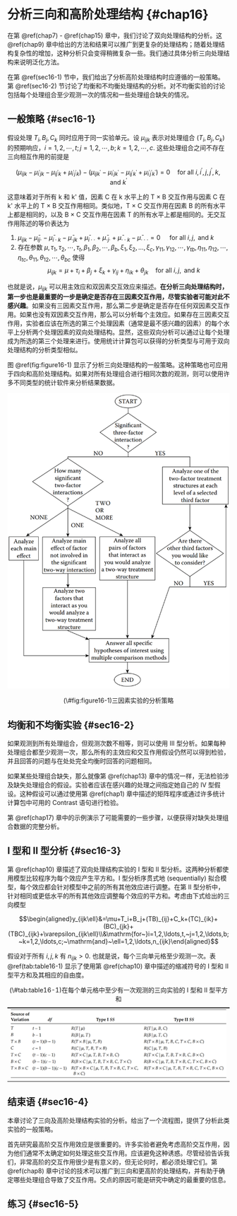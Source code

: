 
# 分析三向和高阶处理结构 {#chap16}

在第 \@ref(chap7) - \@ref(chap15) 章中，我们讨论了双向处理结构的分析。这 \@ref(chap9) 章中给出的方法和结果可以推广到更复杂的处理结构；随着处理结构复杂性的增加，这种分析只会变得稍微复杂一些。我们通过具体分析三向处理结构来说明泛化方法。

在第 \@ref(sec16-1) 节中，我们给出了分析高阶处理结构时应遵循的一般策略。第 \@ref(sec16-2) 节讨论了均衡和不均衡处理结构的分析。对不均衡实验的讨论包括每个处理组合至少观测一次的情况和一些处理组合缺失的情况。

## 一般策略 {#sec16-1}

假设处理 $T_i,B_j,C_k$ 同时应用于同一实验单元。设 $\mu_{ijk}$ 表示对处理组合 $(T_i,B_j,C_k)$ 的预期响应，$i=1,2,\cdots,t;j=1,2,\cdots,b;k=1,2,\cdots,c$. 这些处理组合之间不存在三向相互作用的前提是

$$(\mu_{ijk}-\mu_{i^{\prime}jk}-\mu_{ij^{\prime}k}+\mu_{i^{\prime}j^{\prime}k})-(\mu_{ijk^{\prime}}-\mu_{i^{\prime}jk^{\prime}}-\mu_{ij^{\prime}k^{\prime}}+\mu_{i^{\prime}j^{\prime}k^{\prime}})=0\quad\mathrm{for~all~}i,i^{\prime},j,j^{\prime},k,\mathrm{and~}k^{\prime}$$

这意味着对于所有 k 和 k' 值，因素 C 在 k 水平上的 T × B 交互作用与因素 C 在 k' 水平上的 T × B 交互作用相同。类似地，T × C 交互作用在因素 B 的所有水平上都是相同的，以及 B × C 交互作用在因素 T 的所有水平上都是相同的。无交互作用陈述的等价表达为

1. $\mu_{ijk}-\bar{\mu}_{ij\cdot}-\bar{\mu}_{i\cdot k}-\bar{\mu}_{\cdot jk}+\bar{\mu}_{i\cdot\cdot}+\bar{\mu}_{\cdot j\cdot}+\bar{\mu}_{\cdot\cdot k}-\bar{\mu}_{\cdot\cdot\cdot}=0\quad\text{ for all }i,j,\mathrm{~and~}k$
2. 存在参数 $\mu,\tau_1,\tau_2,\cdots,\tau_t,\beta_1,\beta_2,\cdots,\beta_b,\xi_1,\xi_2,\ldots,\xi_c,\gamma_{11},\gamma_{12},\cdots,\gamma_{tb},\eta_{11},\eta_{12},\cdots,\eta_{tc},\theta_{11},\theta_{12},\cdots,\theta_{bc}$ 使得
$$\mu_{ijk}=\mu+\tau_i+\beta_j+\xi_k+\gamma_{ij}+\eta_{ik}+\theta_{jk}\quad\text{for all }i,j,\mathrm{~and~}k$$

也就是说，$\mu_{ijk}$ 可以用主效应和双因素交互效应来描述。**在分析三向处理结构时，第一步也是最重要的一步是确定是否存在三因素交互作用，尽管实验者可能对此不感兴趣**。如果没有三因素交互作用，那么第二步是确定是否存在任何双因素交互作用。如果也没有双因素交互作用，那么可以分析每个主效应。如果存在三因素交互作用，实验者应该在所选的第三个处理因素（通常是最不感兴趣的因素）的每个水平上分析两个处理因素的双向处理结构。显然，这些双向分析可以通过让每个处理成为所选的第三个处理来进行。使用统计计算包可以获得的分析类型与可用于双向处理结构的分析类型相似。

图 \@ref(fig:figure16-1) 显示了分析三向处理结构的一般策略。这种策略也可应用于四向和高阶处理结构。如果对所有处理组合进行相同次数的观测，则可以使用许多不同类型的统计软件来分析结果数据。

<div class="figure" style="text-align: center">
<img src="figure/figure 16.1.png" alt="三因素实验的分析策略" width="648" />
<p class="caption">(\#fig:figure16-1)三因素实验的分析策略</p>
</div>

## 均衡和不均衡实验 {#sec16-2}

如果观测到所有处理组合，但观测次数不相等，则可以使用 III 型分析。如果每种处理组合都至少观测一次，那么所有的主效应和交互作用假设仍然可以得到检验，并且回答的问题与在处处完全均衡时回答的问题相同。

如果某些处理组合缺失，那么就像第 \@ref(chap13) 章中的情况一样，无法检验涉及缺失处理组合的假设。实验者应该在感兴趣的处理之间指定她自己的 IV 型假设。这种假设可以通过使用第 \@ref(chap1) 章中描述的矩阵程序或通过许多统计计算包中可用的 Contrast 语句进行检验。

第 \@ref(chap17) 章中的示例演示了可能需要的一些步骤，以便获得对缺失处理组合数据的完整分析。

## I 型和 II 型分析 {#sec16-3}

第 \@ref(chap10) 章描述了双向处理结构实验的 I 型和 II 型分析。这两种分析都使用模型比较程序为每个效应产生平方和。I 型分析序贯式地 (sequentially) 拟合模型，每个效应都会针对模型中之前的所有其他效应进行调整。在第 II 型分析中，针对相同或更低水平的所有其他效应调整每个效应的平方和。考虑由下式给出的三向模型

$$\begin{aligned}y_{ijk\ell}&=\mu+T_i+B_j+(TB)_{ij}+C_k+(TC)_{ik}+(BC)_{jk}+(TBC)_{ijk}+\varepsilon_{ijk\ell}\\&\mathrm{for~}i=1,2,\ldots,t,~j=1,2,\ldots,b;~k=1,2,\ldots,c;~\mathrm{and}~\ell=1,2,\ldots,n_{ijk}\end{aligned}$$

假设对于所有 $i,j,k$ 有 $n_{ijk}>0$. 也就是说，每个三向单元格至少观测一次。表 \@ref(tab:table16-1) 显示了使用第 \@ref(chap10) 章中描述的缩减符号的 I 型和 II 型平方和及其相应的自由度。

<table>
<caption>(\#tab:table16-1)在每个单元格中至少有一次观测的三向实验的 I 型和 II 型平方和</caption>
 <thead>
  <tr>
   <th style="text-align:center;color: white !important;background-color: white !important;font-size: 0px;"> x </th>
  </tr>
 </thead>
<tbody>
  <tr>
   <td style="text-align:center;">  <img src="table/table%2016.1.png">
</td>
  </tr>
</tbody>
</table>

## 结束语 {#sec16-4}

本章讨论了三向及高阶处理结构实验的分析。给出了一个流程图，提供了分析此类实验的一般策略。

首先研究最高阶交互作用效应是很重要的。许多实验者避免考虑高阶交互作用，因为他们通常不太确定如何处理这些交互作用。应该避免这种诱惑。尽管经验告诉我们，非常高阶的交互作用很少是有意义的，但无论何时，都必须处理它们。第 \@ref(chap8) 章中讨论的技术可以推广到三向和更高阶的处理结构，并有助于确定哪些处理组合导致了交互作用。交点的原因可能是研究中确定的最重要的信息。

## 练习 {#sec16-5}
